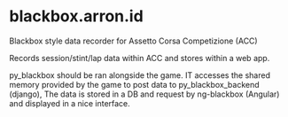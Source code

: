 # blackbox.arron.id
Blackbox style data recorder for Assetto Corsa Competizione (ACC)

Records session/stint/lap data within ACC and stores within a web app.

py_blackbox should be ran alongside the game. IT accesses the shared memory provided by the game to post data to py_blackbox_backend (django), The data is stored in a DB and request by ng-blackbox (Angular) and displayed in a nice interface. 
